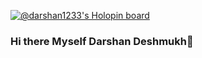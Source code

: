 [![@darshan1233's Holopin board](https://holopin.io/api/user/board?user=darshan1233)](https://holopin.io/@darshan1233)


### Hi there Myself Darshan Deshmukh👋

<!--
**Darshan1233/Darshan1233** is a ✨ _special_ ✨ repository because its `README.md` (this file) appears on your GitHub profile.

Here are some ideas to get you started:

- 🌱 I’m currently learning C++, Java, Python
- 👯 I’m looking to collaborate on ...
- 🤔 I’m looking for help with ...
- 💬 Ask me about ...
- 📫 How to reach me: ...
- 😄 Pronouns: he/him
- ⚡ Fun fact: ...
-->
